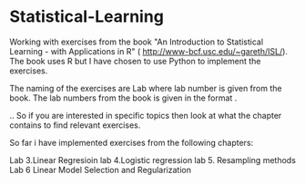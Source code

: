 # Statistical-Learning

Working with exercises from the book "An Introduction to Statistical Learning - with Applications in R" ( http://www-bcf.usc.edu/~gareth/ISL/). The book uses R but I have chosen to use Python to implement the exercises.

The naming of the exercises are Lab<LabNumber> where lab number is given from the book. The lab numbers from the book is given in the format <chapter>.<section>.<LabCounter>. So if you are interested in specific topics then look at what the chapter contains to find relevant exercises.

So far i have implemented exercises from the following chapters:

Lab 3.Linear Regresioin
lab 4.Logistic regression
lab 5. Resampling methods
Lab 6 Linear Model Selection and Regularization

